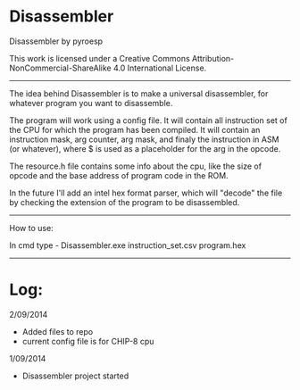 Disassembler
============

Disassembler
  by pyroesp

This work is licensed under a Creative Commons Attribution-NonCommercial-ShareAlike 4.0 International License.

-------

The idea behind Disassembler is to make a universal disassembler, for whatever program you want to disassemble.

The program will work using a config file. It will contain all instruction set of the CPU for which the program has been compiled. It will contain an instruction mask, arg counter, arg mask, and finaly the instruction in ASM (or whatever), where $ is used as a placeholder for the arg in the opcode.

The resource.h file contains some info about the cpu, like the size of opcode and the base address of program code in the ROM.

In the future I'll add an intel hex format parser, which will "decode" the file by checking the extension of the program to be disassembled.

--------

How to use:

In cmd type - Disassembler.exe instruction_set.csv program.hex

--------

Log:
====

2/09/2014
- Added files to repo
- current config file is for CHIP-8 cpu

1/09/2014
- Disassembler project started
